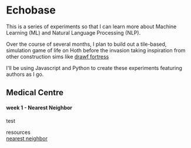 # Echobase

This is a series of experiments so that I can learn more about Machine Learning (ML) and Natural Language Processing (NLP).

Over the course of several months, I plan to build out a tile-based, simulation game of life on Hoth before the invasion taking inspiration from other construction sims like [drawf fortress](https://arstechnica.com/gaming/2013/02/dwarf-fortress-ten-hours-with-the-most-inscrutable-video-game-of-all-time/)

I'll be using Javascript and Python to create these experiments featuring authors as I go.

## Medical Centre

#### week 1 - Nearest Neighbor 

test

resources       
[nearest neighbor](https://www.burakkanber.com/blog/machine-learning-in-js-k-nearest-neighbor-part-1/)